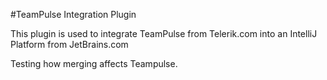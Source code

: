 #TeamPulse Integration Plugin

This plugin is used to integrate TeamPulse from Telerik.com into an IntelliJ Platform from JetBrains.com

Testing how merging affects Teampulse.
